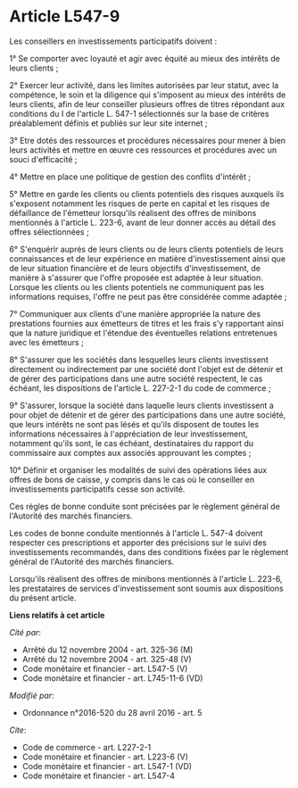 # Article L547-9

Les conseillers en investissements participatifs doivent : 

1° Se comporter avec loyauté et agir avec équité au mieux des intérêts de leurs clients ; 

2° Exercer leur activité, dans les limites autorisées par leur statut, avec la compétence, le soin et la diligence qui
s'imposent au mieux des intérêts de leurs clients, afin de leur conseiller plusieurs offres de titres répondant aux
conditions du I de l'article L. 547-1 sélectionnés sur la base de critères préalablement définis et publiés sur leur site
internet ; 

3° Etre dotés des ressources et procédures nécessaires pour mener à bien leurs activités et mettre en œuvre ces ressources et
procédures avec un souci d'efficacité ; 

4° Mettre en place une politique de gestion des conflits d'intérêt ; 

5° Mettre en garde les clients ou clients potentiels des risques auxquels ils s'exposent notamment les risques de perte en
capital et les risques de défaillance de l'émetteur lorsqu'ils réalisent des offres de minibons mentionnés à l'article L.
223-6, avant de leur donner accès au détail des offres sélectionnées ; 

6° S'enquérir auprès de leurs clients ou de leurs clients potentiels de leurs connaissances et de leur expérience en matière
d'investissement ainsi que de leur situation financière et de leurs objectifs d'investissement, de manière à s'assurer que
l'offre proposée est adaptée à leur situation. Lorsque les clients ou les clients potentiels ne communiquent pas les
informations requises, l'offre ne peut pas être considérée comme adaptée ; 

7° Communiquer aux clients d'une manière appropriée la nature des prestations fournies aux émetteurs de titres et les frais
s'y rapportant ainsi que la nature juridique et l'étendue des éventuelles relations entretenues avec les émetteurs ; 

8° S'assurer que les sociétés dans lesquelles leurs clients investissent directement ou indirectement par une société dont
l'objet est de détenir et de gérer des participations dans une autre société respectent, le cas échéant, les dispositions de
l'article L. 227-2-1 du code de commerce ; 

9° S'assurer, lorsque la société dans laquelle leurs clients investissent a pour objet de détenir et de gérer des
participations dans une autre société, que leurs intérêts ne sont pas lésés et qu'ils disposent de toutes les informations
nécessaires à l'appréciation de leur investissement, notamment qu'ils sont, le cas échéant, destinataires du rapport du
commissaire aux comptes aux associés approuvant les comptes ; 

10° Définir et organiser les modalités de suivi des opérations liées aux offres de bons de caisse, y compris dans le cas où
le conseiller en investissements participatifs cesse son activité. 

Ces règles de bonne conduite sont précisées par le règlement général de l'Autorité des marchés financiers. 

Les codes de bonne conduite mentionnés à l'article L. 547-4 doivent respecter ces prescriptions et apporter des précisions
sur le suivi des investissements recommandés, dans des conditions fixées par le règlement général de l'Autorité des marchés
financiers. 

Lorsqu'ils réalisent des offres de minibons mentionnés à l'article L. 223-6, les prestataires de services d'investissement
sont soumis aux dispositions du présent article.

**Liens relatifs à cet article**

_Cité par_:

  - Arrêté du 12 novembre 2004 - art. 325-36 (M)
  - Arrêté du 12 novembre 2004 - art. 325-48 (V)
  - Code monétaire et financier - art. L547-5 (V)
  - Code monétaire et financier - art. L745-11-6 (VD)

_Modifié par_:

  - Ordonnance n°2016-520 du 28 avril 2016 - art. 5

_Cite_:

  - Code de commerce - art. L227-2-1
  - Code monétaire et financier - art. L223-6 (V)
  - Code monétaire et financier - art. L547-1 (VD)
  - Code monétaire et financier - art. L547-4
